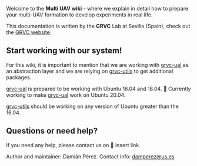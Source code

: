 Welcome to the **Multi UAV wiki** - where we explain in detail how to prepare your multi-UAV formation to develop experiments in real life.

This documentation is written by the **GRVC** Lab at Seville (Spain), check out the [GRVC website][website-grvc].

## Start working with our system!

For this wiki, it is important to mention that we are working with [grvc-ual][website-ual] as an abstraction layer and we are relying on [grvc-utils][website-utils] to get additional packages.

[grvc-ual][website-ual] is prepared to be working with Ubuntu 16.04 and 18.04.
:construction: Currently working to make [grvc-ual][website-ual] work on Ubuntu 20.04.

[grvc-utils][website-utils] should be working on any version of Ubuntu greater than the 16.04.

## Questions or need help?

If you need any help, please contact us on :construction: insert link.

Author and maintainer: Damián Pérez. Contact info: damperez@us.es

[website-grvc]: https://grvc.us.es/
[website-ual]: https://grvc.us.es/
[website-utils]: https://grvc.us.es/
